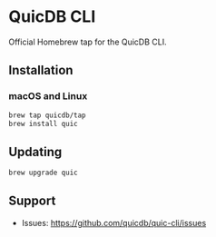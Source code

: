 # QuicDB CLI

Official Homebrew tap for the QuicDB CLI.

## Installation

### macOS and Linux

```bash
brew tap quicdb/tap
brew install quic
```

## Updating

```bash
brew upgrade quic
```

## Support

- Issues: https://github.com/quicdb/quic-cli/issues
